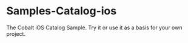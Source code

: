 # Samples-Catalog-ios

The Cobalt iOS Catalog Sample. Try it or use it as a basis for your own project.
